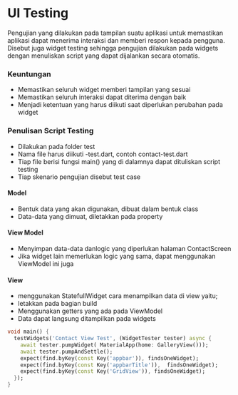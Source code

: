 # UI Testing
Pengujian yang dilakukan pada tampilan suatu aplikasi untuk
memastikan aplikasi dapat menerima interaksi dan memberi
respon kepada pengguna.
Disebut juga widget testing sehingga pengujian dilakukan pada
widgets dengan menuliskan script yang dapat dijalankan secara
otomatis.

### Keuntungan
- Memastikan seluruh widget memberi tampilan yang sesuai
- Memastikan seluruh interaksi dapat diterima dengan baik
- Menjadi ketentuan yang harus diikuti saat diperlukan perubahan pada widget

 ### Penulisan Script Testing
 - Dilakukan pada folder test
 - Nama file harus diikuti -test.dart, contoh contact-test.dart
 - Tiap file berisi fungsi main() yang di dalamnya dapat dituliskan script testing
 - Tiap skenario pengujian disebut test case

#### Model
- Bentuk data yang akan digunakan, dibuat dalam bentuk class
- Data-data yang dimuat, diletakkan pada property

#### View Model 
- Menyimpan data-data danlogic yang diperlukan halaman ContactScreen
- Jika widget lain memerlukan logic yang sama, dapat menggunakan ViewModel ini juga

#### View
- menggunakan StatefullWidget
cara menampilkan data di view yaitu;
- letakkan pada bagian build
- Menggunakan getters yang ada pada ViewModel
- Data dapat langsung ditampilkan pada widgets
```dart
void main() {
  testWidgets('Contact View Test', (WidgetTester tester) async {
    await tester.pumpWidget( MaterialApp(home: GalleryView()));
    await tester.pumpAndSettle();
    expect(find.byKey(const Key('appbar')), findsOneWidget);
    expect(find.byKey(const Key('appbarTitle')),  findsOneWidget);
    expect(find.byKey(const Key('GridView')), findsOneWidget);
  });
}
```


